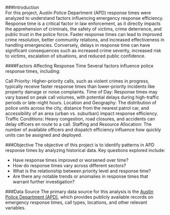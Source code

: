 ###Introduction  
For this project, Austin Police Department (APD) response times were analyzed to understand factors influencing emergency response efficiency. Response time is a critical factor in law enforcement, as it directly impacts the apprehension of criminals, the safety of victims, crime deterrence, and public trust in the police force. Faster response times can lead to improved crime resolution, better community relations, and increased effectiveness in handling emergencies. Conversely, delays in response time can have significant consequences such as increased crime severity, increased risk to victims, escalation of situations, and reduced public confidence.

####Factors Affecting Response Time
Several factors influence police response times, including:

Call Priority: Higher-priority calls, such as violent crimes in progress, typically receive faster response times than lower-priority incidents like property damage or noise complaints.
Time of Day: Response times may vary based on peak call volumes, with potential delays during high-traffic periods or late-night hours.
Location and Geography: The distribution of police units across the city, distance from the nearest patrol car, and accessibility of an area (urban vs. suburban) impact response efficiency.
Traffic Conditions: Heavy congestion, road closures, and accidents can delay officers en route to a call.
Staffing and Resource Allocation: The number of available officers and dispatch efficiency influence how quickly units can be assigned and deployed.

###Objective
The objective of this project is to identify patterns in APD response times by analyzing historical data. Key questions explored include:

- Have response times improved or worsened over time?  
- How do response times vary across different sectors?  
- What is the relationship between priority level and response time?  
- Are there any notable trends or anomalies in response times that warrant further investigation?  

###Data Source
The primary data source for this analysis is the [Austin Police Department (APD)](https://data.austintexas.gov/), which provides publicly available records on emergency response times, call types, locations, and other relevant variables. 

